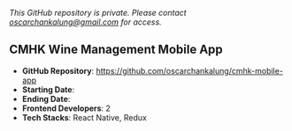 *This GitHub repository is private.*
*Please contact oscarchankalung@gmail.com for access.*

## CMHK Wine Management Mobile App

* **GitHub Repository**: https://github.com/oscarchankalung/cmhk-mobile-app
* **Starting Date**: 
* **Ending Date**: 
* **Frontend Developers**: 2
* **Tech Stacks**: React Native, Redux
